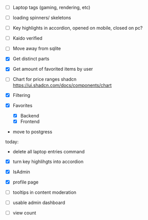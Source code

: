 - [ ] Laptop tags (gaming, rendering, etc)
- [ ] loading spinners/ skeletons
- [ ] Key highlights in accordion, opened on mobile, closed on pc?

- [ ] Kaido verified
- [ ] Move away from sqlite

- [x] Get distinct parts
- [x] Get amount of favorited items by user

- [ ] Chart for price ranges shadcn https://ui.shadcn.com/docs/components/chart

- [x] Filtering
- [x] Favorites

  - [x] Backend
  - [x] Frontend

- move to postgress

today:

- delete all laptop entries command
- [x] turn key highlihgts into accordion
- [x] IsAdmin
- [x] profile page

- [ ] tooltips in content moderation

- [ ] usable admin dashboard
- [ ] view count
